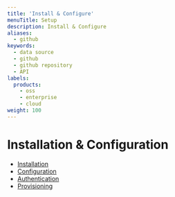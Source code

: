 ```yaml
---
title: 'Install & Configure'
menuTitle: Setup
description: Install & Configure
aliases:
  - github
keywords:
  - data source
  - github
  - github repository
  - API
labels:
  products:
    - oss
    - enterprise
    - cloud
weight: 100
---
```


# Installation & Configuration

- [Installation](./installation)
- [Configuration](./configuration)
- [Authentication](./authentication)
- [Provisioning](./provisioning)
